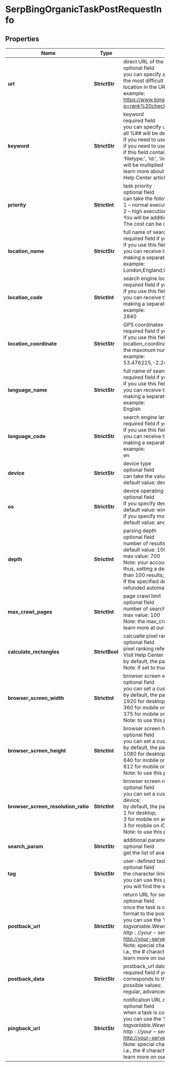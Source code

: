# SerpBingOrganicTaskPostRequestInfo


## Properties

| Name | Type | Description | Notes |
|------------ | ------------- | ------------- | -------------|
**url** | **StrictStr** | direct URL of the search query<br>optional field<br>you can specify a direct URL and we will sort it out to the necessary fields. Note that this method is the most difficult for our API to process and also requires you to specify the exact language and location in the URL. In most cases, we wouldn’t recommend using this method.<br>example:<br>https://www.bing.com/search?q=rank%20checker&count=50&first=1&setlang=en&cc=US&safesearch=Moderate&FORM=SEPAGE |[optional]|
**keyword** | **StrictStr** | keyword<br>required field<br>you can specify up to 700 characters in the keyword field<br>all %## will be decoded (plus character ‘+’ will be decoded to a space character)<br>if you need to use the “%” character for your keyword, please specify it as “%25”;<br>if you need to use the “+” character for your keyword, please specify it as “%2B”<br>if this field contains such parameters as ‘allinanchor:’, ‘allintext:’, ‘allintitle:’, ‘allinurl:’, ‘define:’, ‘filetype:’, ‘id:’, ‘inanchor:’, ‘info:’, ‘intext:’, ‘intitle:’, ‘inurl:’, ‘link:’, ‘related:’, ‘site:’ the charge per task will be multiplied by 5<br>learn more about rules and limitations of keyword and keywords fields in DataForSEO APIs in this Help Center article |[optional]|
**priority** | **StrictInt** | task priority<br>optional field<br>can take the following values:<br>1 – normal execution priority (set by default)<br>2 – high execution priority<br>You will be additionally charged for the tasks with high execution priority.<br>The cost can be calculated on the Pricing page. |[optional]|
**location_name** | **StrictStr** | full name of search engine location<br>required field if you don’t specify location_code or location_coordinate<br>if you use this field, you don’t need to specify location_code or location_coordinate<br>you can receive the list of available locations of the search engine with their location_name by making a separate request to the https://api.dataforseo.com/v3/serp/bing/locations<br>example:<br>London,England,United Kingdom |[optional]|
**location_code** | **StrictInt** | search engine location code<br>required field if you don’t specify location_name or location_coordinate<br>if you use this field, you don’t need to specify location_name or location_coordinate<br>you can receive the list of available locations of the search engines with their location_code by making a separate request to the https://api.dataforseo.com/v3/serp/bing/locations<br>example:<br>2840 |[optional]|
**location_coordinate** | **StrictStr** | GPS coordinates of a location<br>required field if you don’t specify location_name or location_code<br>if you use this field, you don’t need to specify location_name or location_code<br>location_coordinate parameter should be specified in the “latitude,longitude” format<br>the maximum number of decimal digits for “latitude” and “longitude”: 7<br>example:<br>53.476225,-2.243572 |[optional]|
**language_name** | **StrictStr** | full name of search engine language<br>required field if you don’t specify language_code<br>if you use this field, you don’t need to specify language_code<br>you can receive the list of available languages of the search engine with their language_name by making a separate request to the https://api.dataforseo.com/v3/serp/bing/languages<br>example:<br>English |[optional]|
**language_code** | **StrictStr** | search engine language code<br>required field if you don’t specify language_name<br>if you use this field, you don’t need to specify language_name<br>you can receive the list of available languages of the search engine with their language_code by making a separate request to the https://api.dataforseo.com/v3/serp/bing/languages<br>example:<br>en |[optional]|
**device** | **StrictStr** | device type<br>optional field<br>can take the values:desktop, mobile<br>default value: desktop |[optional]|
**os** | **StrictStr** | device operating system<br>optional field<br>if you specify desktop in the device field, choose from the following values: windows, macos<br>default value: windows<br>if you specify mobile in the device field, choose from the following values: android, ios<br>default value: android |[optional]|
**depth** | **StrictInt** | parsing depth<br>optional field<br>number of results in SERP<br>default value: 100<br>max value: 700<br>Note: your account will be billed per each SERP containing up to 100 results;<br>thus, setting a depth above 100 may result in additional charges if the search engine returns more than 100 results;<br>if the specified depth is higher than the number of results in the response, the difference will be refunded automatically to your account balance |[optional]|
**max_crawl_pages** | **StrictInt** | page crawl limit<br>optional field<br>number of search results pages to crawl<br>max value: 100<br>Note: the max_crawl_pages and depth parameters complement each other;<br>learn more at our help center |[optional]|
**calculate_rectangles** | **StrictBool** | calcualte pixel rankings for SERP elements in advanced results<br>optional field<br>pixel ranking refers to the distance between the result snippet and top left corner of the screen;<br>Visit Help Center to learn more>><br>by default, the parameter is set to false<br>Note: if set to true, the charge per task will be multiplied by 2 |[optional]|
**browser_screen_width** | **StrictInt** | browser screen width<br>optional field<br>you can set a custom browser screen width to calculate pixel rankings for a particular device;<br>by default, the parameter is set to:<br>1920 for desktop;<br>360 for mobile on android;<br>375 for mobile on iOS;<br>Note: to use this parameter, set calculate_rectangles to true |[optional]|
**browser_screen_height** | **StrictInt** | browser screen height<br>optional field<br>you can set a custom browser screen height to calculate pixel rankings for a particular device;<br>by default, the parameter is set to:<br>1080 for desktop;<br>640 for mobile on android;<br>812 for mobile on iOS;<br>Note: to use this parameter, set calculate_rectangles to true |[optional]|
**browser_screen_resolution_ratio** | **StrictInt** | browser screen resolution ratio<br>optional field<br>you can set a custom browser screen resolution ratio to calculate pixel rankings for a particular device;<br>by default, the parameter is set to:<br>1 for desktop;<br>3 for mobile on android;<br>3 for mobile on iOS;<br>Note: to use this parameter, set calculate_rectangles to true |[optional]|
**search_param** | **StrictStr** | additional parameters of the search query<br>optional field<br>get the list of available parameters and additional details here |[optional]|
**tag** | **StrictStr** | user-defined task identifier<br>optional field<br>the character limit is 255<br>you can use this parameter to identify the task and match it with the result<br>you will find the specified tag value in the data object of the response |[optional]|
**postback_url** | **StrictStr** | return URL for sending task results<br>optional field<br>once the task is completed, we will send a POST request with its results compressed in the gzip format to the postback_url you specified<br>you can use the ‘$id’ string as a $id variable and ‘$tag’ as urlencoded $tag variable. We will set the necessary values before sending the request.<br>example:<br>http://your-server.com/postbackscript?id=$id<br>http://your-server.com/postbackscript?id=$id&tag=$tag<br>Note: special characters in postback_url will be urlencoded;<br>i.a., the # character will be encoded into %23<br>learn more on our Help Center |[optional]|
**postback_data** | **StrictStr** | postback_url datatype<br>required field if you specify postback_url<br>corresponds to the datatype that will be sent to your server<br>possible values:<br>regular, advanced, html |[optional]|
**pingback_url** | **StrictStr** | notification URL of a completed task<br>optional field<br>when a task is completed we will notify you by GET request sent to the URL you have specified<br>you can use the ‘$id’ string as a $id variable and ‘$tag’ as urlencoded $tag variable. We will set the necessary values before sending the request.<br>example:<br>http://your-server.com/pingscript?id=$id<br>http://your-server.com/pingscript?id=$id&tag=$tag<br>Note: special characters in pingback_url will be urlencoded;<br>i.a., the # character will be encoded into %23<br>learn more on our Help Center |[optional]|